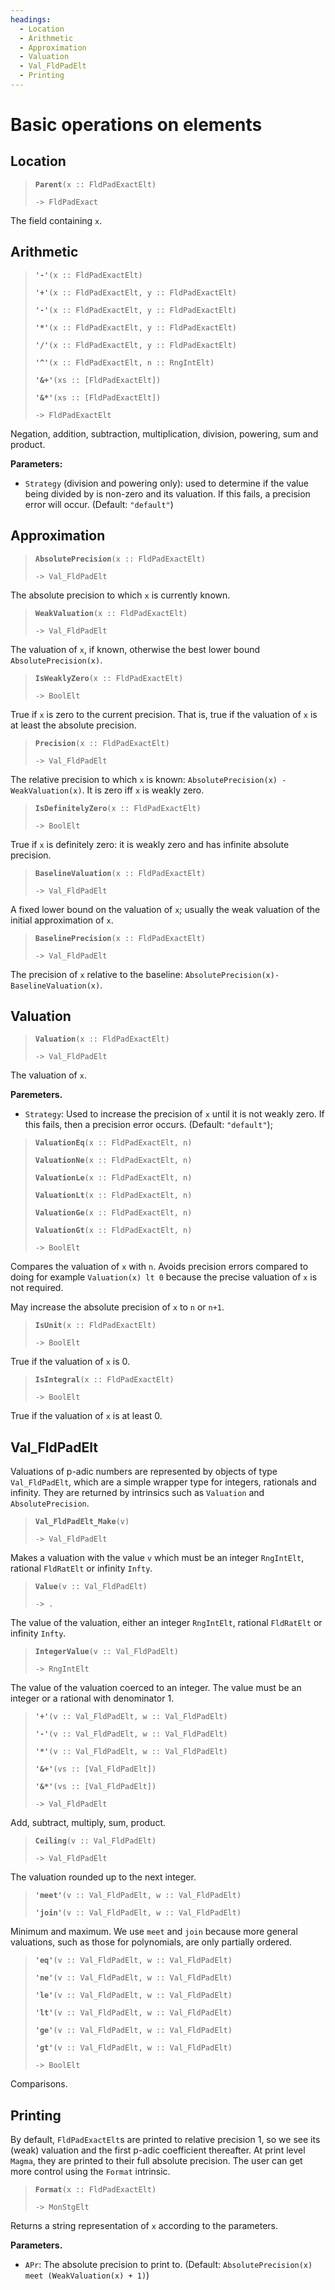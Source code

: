 ```yaml
---
headings:
  - Location
  - Arithmetic
  - Approximation
  - Valuation
  - Val_FldPadElt
  - Printing
---
```


# Basic operations on elements

## Location

> **`Parent`**`(x :: FldPadExactElt)`
>
> `-> FldPadExact`

The field containing `x`.

## Arithmetic

> **`'-'`**`(x :: FldPadExactElt)`
>
> **`'+'`**`(x :: FldPadExactElt, y :: FldPadExactElt)`
>
> **`'-'`**`(x :: FldPadExactElt, y :: FldPadExactElt)`
>
> **`'*'`**`(x :: FldPadExactElt, y :: FldPadExactElt)`
>
> **`'/'`**`(x :: FldPadExactElt, y :: FldPadExactElt)`
>
> **`'^'`**`(x :: FldPadExactElt, n :: RngIntElt)`
>
> **`'&+'`**`(xs :: [FldPadExactElt])`
>
> **`'&*'`**`(xs :: [FldPadExactElt])`
>
> `-> FldPadExactElt`

Negation, addition, subtraction, multiplication, division, powering, sum and product.

**Parameters:**

* `Strategy` (division and powering only): used to determine if the value being divided by is non-zero and its valuation. If this fails, a precision error will occur. (Default: `"default"`)

## Approximation

> **`AbsolutePrecision`**`(x :: FldPadExactElt)`
>
> `-> Val_FldPadElt`

The absolute precision to which `x` is currently known.

> **`WeakValuation`**`(x :: FldPadExactElt)`
>
> `-> Val_FldPadElt`

The valuation of `x`, if known, otherwise the best lower bound `AbsolutePrecision(x)`.

> **`IsWeaklyZero`**`(x :: FldPadExactElt)`
>
> `-> BoolElt`

True if `x` is zero to the current precision. That is, true if the valuation of `x` is at least the absolute precision.

> **`Precision`**`(x :: FldPadExactElt)`
>
> `-> Val_FldPadElt`

The relative precision to which `x` is known: `AbsolutePrecision(x) - WeakValuation(x)`. It is zero iff `x` is weakly zero.

> **`IsDefinitelyZero`**`(x :: FldPadExactElt)`
>
> `-> BoolElt`

True if `x` is definitely zero: it is weakly zero and has infinite absolute precision.

> **`BaselineValuation`**`(x :: FldPadExactElt)`
>
> `-> Val_FldPadElt`

A fixed lower bound on the valuation of `x`; usually the weak valuation of the initial approximation of `x`.

> **`BaselinePrecision`**`(x :: FldPadExactElt)`
>
> `-> Val_FldPadElt`

The precision of `x` relative to the baseline: `AbsolutePrecision(x)-BaselineValuation(x)`.

## Valuation

> **`Valuation`**`(x :: FldPadExactElt)`
>
> `-> Val_FldPadElt`

The valuation of `x`.

**Paremeters.**

* `Strategy`: Used to increase the precision of `x` until it is not weakly zero. If this fails, then a precision error occurs. (Default: `"default"`);

> **`ValuationEq`**`(x :: FldPadExactElt, n)`
>
> **`ValuationNe`**`(x :: FldPadExactElt, n)`
>
> **`ValuationLe`**`(x :: FldPadExactElt, n)`
>
> **`ValuationLt`**`(x :: FldPadExactElt, n)`
>
> **`ValuationGe`**`(x :: FldPadExactElt, n)`
>
> **`ValuationGt`**`(x :: FldPadExactElt, n)`
>
> `-> BoolElt`

Compares the valuation of `x` with `n`. Avoids precision errors compared to doing for example `Valuation(x) lt 0` because the precise valuation of `x` is not required.

May increase the absolute precision of `x` to `n` or `n+1`.

> **`IsUnit`**`(x :: FldPadExactElt)`
>
> `-> BoolElt`

True if the valuation of `x` is 0.

> **`IsIntegral`**`(x :: FldPadExactElt)`
>
> `-> BoolElt`

True if the valuation of `x` is at least 0.

## Val_FldPadElt

Valuations of p-adic numbers are represented by objects of type `Val_FldPadElt`, which are a simple wrapper type for integers, rationals and infinity. They are returned by intrinsics such as `Valuation` and `AbsolutePrecision`.

> **`Val_FldPadElt_Make`**`(v)`
>
> `-> Val_FldPadElt`

Makes a valuation with the value `v` which must be an integer `RngIntElt`, rational `FldRatElt` or infinity `Infty`.

> **`Value`**`(v :: Val_FldPadElt)`
>
> `-> .`

The value of the valuation, either an integer `RngIntElt`, rational `FldRatElt` or infinity `Infty`.

> **`IntegerValue`**`(v :: Val_FldPadElt)`
>
> `-> RngIntElt`

The value of the valuation coerced to an integer. The value must be an integer or a rational with denominator 1.

> **`'+'`**`(v :: Val_FldPadElt, w :: Val_FldPadElt)`
>
> **`'-'`**`(v :: Val_FldPadElt, w :: Val_FldPadElt)`
>
> **`'*'`**`(v :: Val_FldPadElt, w :: Val_FldPadElt)`
>
> **`'&+'`**`(vs :: [Val_FldPadElt])`
>
> **`'&*'`**`(vs :: [Val_FldPadElt])`
>
> `-> Val_FldPadElt`

Add, subtract, multiply, sum, product.

> **`Ceiling`**`(v :: Val_FldPadElt)`
>
> `-> Val_FldPadElt`

The valuation rounded up to the next integer.

> **`'meet'`**`(v :: Val_FldPadElt, w :: Val_FldPadElt)`
>
> **`'join'`**`(v :: Val_FldPadElt, w :: Val_FldPadElt)`

Minimum and maximum. We use `meet` and `join` because more general valuations, such as those for polynomials, are only partially ordered.

> **`'eq'`**`(v :: Val_FldPadElt, w :: Val_FldPadElt)`
>
> **`'ne'`**`(v :: Val_FldPadElt, w :: Val_FldPadElt)`
>
> **`'le'`**`(v :: Val_FldPadElt, w :: Val_FldPadElt)`
>
> **`'lt'`**`(v :: Val_FldPadElt, w :: Val_FldPadElt)`
>
> **`'ge'`**`(v :: Val_FldPadElt, w :: Val_FldPadElt)`
>
> **`'gt'`**`(v :: Val_FldPadElt, w :: Val_FldPadElt)`
>
> `-> BoolElt`

Comparisons.

## Printing

By default, `FldPadExactElt`s are printed to relative precision 1, so we see its (weak) valuation and the first p-adic coefficient thereafter. At print level `Magma`, they are printed to their full absolute precision. The user can get more control using the `Format` intrinsic.

> **`Format`**`(x :: FldPadExactElt)`
>
> `-> MonStgElt`

Returns a string representation of `x` according to the parameters.

**Parameters.**

* `APr`: The absolute precision to print to. (Default: `AbsolutePrecision(x) meet (WeakValuation(x) + 1)`)
